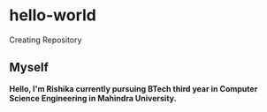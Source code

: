 # hello-world
Creating Repository
## Myself
**Hello, I'm Rishika currently pursuing BTech third year in Computer Science Engineering in Mahindra University.** 
